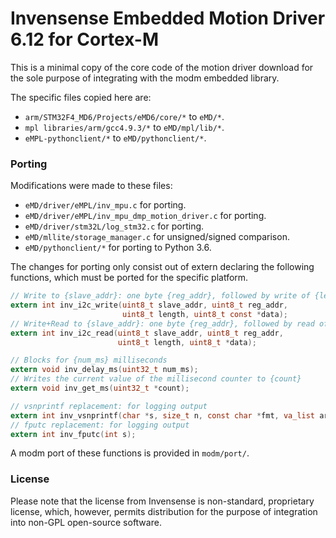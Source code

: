 # Invensense Embedded Motion Driver 6.12 for Cortex-M

This is a minimal copy of the core code of the motion driver download
for the sole purpose of integrating with the modm embedded library.

The specific files copied here are:

- `arm/STM32F4_MD6/Projects/eMD6/core/*` to `eMD/*`.
- `mpl libraries/arm/gcc4.9.3/*` to `eMD/mpl/lib/*`.
- `eMPL-pythonclient/*` to `eMD/pythonclient/*`.

### Porting

Modifications were made to these files:

- `eMD/driver/eMPL/inv_mpu.c` for porting.
- `eMD/driver/eMPL/inv_mpu_dmp_motion_driver.c` for porting.
- `eMD/driver/stm32L/log_stm32.c` for porting.
- `eMD/mllite/storage_manager.c` for unsigned/signed comparison.
- `eMD/pythonclient/*` for porting to Python 3.6.

The changes for porting only consist out of extern declaring the following
functions, which must be ported for the specific platform.

```c
// Write to {slave_addr}: one byte {reg_addr}, followed by write of {length} bytes from {data}
extern int inv_i2c_write(uint8_t slave_addr, uint8_t reg_addr,
                         uint8_t length, uint8_t const *data);
// Write+Read to {slave_addr}: one byte {reg_addr}, followed by read of {length} bytes to {data}
extern int inv_i2c_read(uint8_t slave_addr, uint8_t reg_addr,
                        uint8_t length, uint8_t *data);

// Blocks for {num_ms} milliseconds
extern void inv_delay_ms(uint32_t num_ms);
// Writes the current value of the millisecond counter to {count}
extern void inv_get_ms(uint32_t *count);

// vsnprintf replacement: for logging output
extern int inv_vsnprintf(char *s, size_t n, const char *fmt, va_list args);
// fputc replacement: for logging output
extern int inv_fputc(int s);
```

A modm port of these functions is provided in `modm/port/`.

### License

Please note that the license from Invensense is non-standard, proprietary license,
which, however, permits distribution for the purpose of integration into non-GPL
open-source software.
